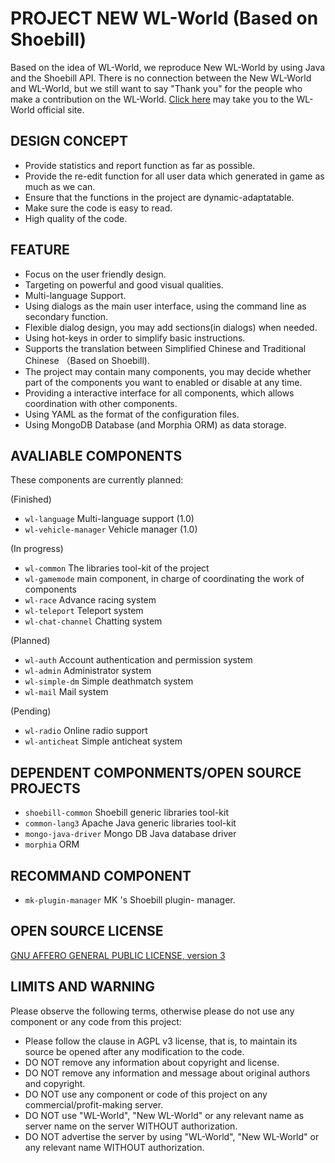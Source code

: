 PROJECT NEW WL-World (Based on Shoebill)
=================
Based on the idea of WL-World, we reproduce New WL-World by using Java and the Shoebill API. 
There is no connection between the New WL-World and WL-World, but we still want to say "Thank you" for the people who make a contribution on the WL-World.
[Click here](http://www.gtabbs.com/read-gta-tid-2593634.html) may take you to the WL-World official site.

DESIGN CONCEPT
-----------------
* Provide statistics and report function as far as possible.
* Provide the re-edit function for all user data which generated in game as much as we can.
* Ensure that the functions in the project are dynamic-adaptatable.
* Make sure the code is easy to read.
* High quality of the code.

FEATURE 
-----------------
* Focus on the user friendly design.
* Targeting on powerful and good visual qualities.
* Multi-language Support.
* Using dialogs as the main user interface, using the command line as secondary function.
* Flexible dialog design, you may add sections(in dialogs) when needed.
* Using hot-keys in order to simplify basic instructions.
* Supports the translation between Simplified Chinese and Traditional Chinese （Based on Shoebill).
* The project may contain many components, you may decide whether part of the components you want to enabled or disable at any time.
* Providing a interactive interface for all components, which allows coordination with other components.
* Using YAML as the format of the configuration files.
* Using MongoDB Database (and Morphia ORM) as data storage.

AVALIABLE COMPONENTS
-----------------

These components are currently planned:

(Finished)
* `wl-language` Multi-language support (1.0)
* `wl-vehicle-manager` Vehicle manager (1.0)

(In progress)
* `wl-common` The libraries tool-kit of the project
* `wl-gamemode` main component, in charge of coordinating the work of components
* `wl-race` Advance racing system
* `wl-teleport` Teleport system
* `wl-chat-channel` Chatting system

(Planned)
* `wl-auth` Account authentication and permission system
* `wl-admin` Administrator system
* `wl-simple-dm` Simple deathmatch system
* `wl-mail` Mail system

(Pending)
* `wl-radio` Online radio support
* `wl-anticheat` Simple anticheat system

DEPENDENT COMPONMENTS/OPEN SOURCE PROJECTS
-----------------

* `shoebill-common` Shoebill generic libraries tool-kit
* `common-lang3` Apache Java generic libraries tool-kit
* `mongo-java-driver` Mongo DB Java database driver
* `morphia` ORM

RECOMMAND COMPONENT
-----------------
* `mk-plugin-manager` MK 's Shoebill plugin- manager.

OPEN SOURCE LICENSE
-----------------
[GNU AFFERO GENERAL PUBLIC LICENSE, version 3](http://www.gnu.org/licenses/agpl-3.0.html)

LIMITS AND WARNING
-----------------

Please observe the following terms, otherwise please do not use any component or any code from this project:
* Please follow the clause in AGPL v3 license, that is, to maintain its source be opened after any modification to the code.
* DO NOT remove any information about copyright and license.
* DO NOT remove any information and message about original authors and copyright.
* DO NOT use any component or code of this project on any commercial/profit-making server.
* DO NOT use "WL-World", "New WL-World" or any relevant name as server name on the server WITHOUT authorization.
* DO NOT advertise the server by using "WL-World", "New WL-World" or any relevant name WITHOUT authorization.
